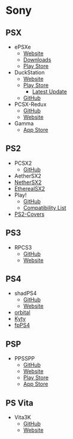 # Sony

## PSX

- ePSXe
    - [Website](https://epsxe.com/)
    - [Downloads](https://www.epsxe.com/download.php)
    - [Play Store](https://play.google.com/store/apps/details?id=com.epsxe.ePSXe)
- DuckStation
    - [Website](https://www.duckstation.org/)
    - [Play Store](https://play.google.com/store/apps/details?id=com.github.stenzek.duckstation&hl=en_AU&gl=US)
        - [Latest Update](https://downloads.duckstation.org/android/)
    - [GitHub](https://github.com/stenzek/duckstation/releases)
- PCSX-Redux
    - [GitHub](https://github.com/grumpycoders/pcsx-redux)
    - [Website](https://pcsx-redux.consoledev.net/)
- Gamma
    - [App Store](https://apps.apple.com/us/app/gamma-ps-1-game-emulator/id6499106870)

## PS2

- PCSX2
    - [GitHub](https://github.com/PCSX2/pcsx2)
- AetherSX2
- [NetherSX2](https://github.com/Trixarian/NetherSX2-patch)
- [EtherealSX2](https://github.com/Trixarian/EtherealSX2)
- Play!
    - [GitHub](https://github.com/jpd002/Play-)
    - [Compatibility List](https://github.com/jpd002/Play-Compatibility)
- [PS2-Covers](https://github.com/xlenore/ps2-covers)

## PS3

- RPCS3
    - [GitHub](https://github.com/RPCS3/rpcs3)
    - [Website](https://rpcs3.net/)

## PS4

- shadPS4
    - [GitHub](https://github.com/shadps4-emu/shadPS4)
    - [Website](https://shadps4.net/)
- [orbital](https://github.com/AlexAltea/orbital)
- [Kyty](https://github.com/InoriRus/Kyty)
- [fpPS4](https://github.com/red-prig/fpPS4)

## PSP

- PPSSPP
    - [GitHub](https://github.com/hrydgard/ppsspp)
    - [Website](https://www.ppsspp.org/)
    - [Play Store](https://play.google.com/store/apps/details?id=org.ppsspp.ppsspp&hl=en_US)
    - [App Store](https://apps.apple.com/us/app/ppsspp-psp-emulator/id6496972903)

## PS Vita

- Vita3K
    - [GitHub](https://github.com/Vita3K/Vita3K)
    - [Website](https://vita3k.org/)
